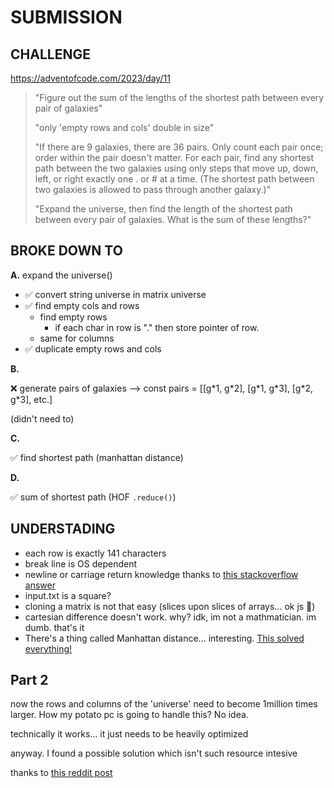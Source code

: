 # SUBMISSION

## CHALLENGE

<https://adventofcode.com/2023/day/11>

> "Figure out the sum of the lengths of
> the shortest path between every pair of galaxies"
>
> "only 'empty rows and cols' double in size"
>
> "If there are 9 galaxies, there are 36 pairs.
> Only count each pair once;
> order within the pair doesn't matter.
> For each pair, find any shortest
> path between the two galaxies using only steps that move up, down, left,
> or right exactly one . or # at a time. (The shortest path between two
> galaxies is allowed to pass through another galaxy.)"
>
> "Expand the universe, then find the length of the shortest path
> between every pair of galaxies. What is the sum of these lengths?"

## BROKE DOWN TO

**A.** expand the universe()

- ✅ convert string universe in matrix universe
- ✅ find empty cols and rows
  - find empty rows
    - if each char in row is "." then store pointer of row.
  - same for columns
- ✅ duplicate empty rows and cols

**B.**

❌ generate pairs of galaxies -->
const pairs = [[g\*1, g\*2], [g\*1, g\*3], [g\*2, g\*3], etc.]

(didn't need to)

**C.**

✅ find shortest path (manhattan distance)

**D.**

✅ sum of shortest path (HOF `.reduce()`)

## UNDERSTADING

- each row is exactly 141 characters
- break line is OS dependent
- newline or carriage return knowledge thanks to [this stackoverflow answer](https://stackoverflow.com/questions/1761051/difference-between-n-and-r#answer-1761086)
- input.txt is a square?
- cloning a matrix is not that easy (slices upon slices of arrays... ok js 🌚)
- cartesian difference doesn't work. why? idk, im not a mathmatician. im dumb. that's it
- There's a thing called Manhattan distance... interesting. [This solved everything!](https://stackoverflow.com/a/22544595)

## Part 2

now the rows and columns of the 'universe' need to become 1million times larger. How my potato pc is going to handle this? No idea.

technically it works... it just needs to be heavily optimized

anyway. I found a possible solution which isn't such resource intesive

thanks to [this reddit post](https://www.reddit.com/r/adventofcode/comments/18g5vl7/2023_day_11_part_2_expanding_universe/?utm_source=share&utm_medium=web2x&context=3)
